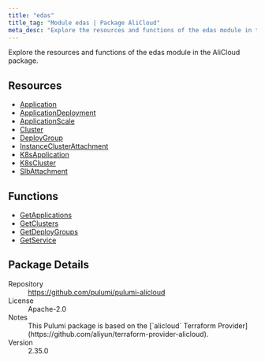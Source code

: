 ```yaml
---
title: "edas"
title_tag: "Module edas | Package AliCloud"
meta_desc: "Explore the resources and functions of the edas module in the AliCloud package."
---
```


<!-- WARNING: this file was generated by Pulumi Docs Generator. -->
<!-- Do not edit by hand unless you're certain you know what you are doing! -->

Explore the resources and functions of the edas module in the AliCloud package.

<h2 id="resources">Resources</h2>
<ul class="api">
    <li><a href="application" title="Application"><span class="symbol resource"></span>Application</a></li>
    <li><a href="applicationdeployment" title="ApplicationDeployment"><span class="symbol resource"></span>ApplicationDeployment</a></li>
    <li><a href="applicationscale" title="ApplicationScale"><span class="symbol resource"></span>ApplicationScale</a></li>
    <li><a href="cluster" title="Cluster"><span class="symbol resource"></span>Cluster</a></li>
    <li><a href="deploygroup" title="DeployGroup"><span class="symbol resource"></span>DeployGroup</a></li>
    <li><a href="instanceclusterattachment" title="InstanceClusterAttachment"><span class="symbol resource"></span>InstanceClusterAttachment</a></li>
    <li><a href="k8sapplication" title="K8sApplication"><span class="symbol resource"></span>K8sApplication</a></li>
    <li><a href="k8scluster" title="K8sCluster"><span class="symbol resource"></span>K8sCluster</a></li>
    <li><a href="slbattachment" title="SlbAttachment"><span class="symbol resource"></span>SlbAttachment</a></li>
</ul>

<h2 id="functions">Functions</h2>
<ul class="api">
    <li><a href="getapplications" title="GetApplications"><span class="symbol function"></span>GetApplications</a></li>
    <li><a href="getclusters" title="GetClusters"><span class="symbol function"></span>GetClusters</a></li>
    <li><a href="getdeploygroups" title="GetDeployGroups"><span class="symbol function"></span>GetDeployGroups</a></li>
    <li><a href="getservice" title="GetService"><span class="symbol function"></span>GetService</a></li>
</ul>

<h2 id="package-details">Package Details</h2>
<dl class="package-details">
	<dt>Repository</dt>
	<dd><a href="https://github.com/pulumi/pulumi-alicloud">https://github.com/pulumi/pulumi-alicloud</a></dd>
	<dt>License</dt>
	<dd>Apache-2.0</dd>
	<dt>Notes</dt>
	<dd>This Pulumi package is based on the [`alicloud` Terraform Provider](https://github.com/aliyun/terraform-provider-alicloud).</dd>
	<dt>Version</dt>
	<dd>2.35.0</dd>
</dl>

